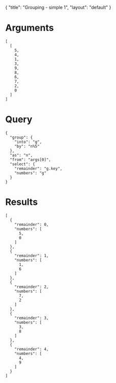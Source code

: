 {
	"title": "Grouping - simple 1",
	"layout": "default"
}
# Arguments
	[
	  [
	    5, 
	    4, 
	    1, 
	    3, 
	    9, 
	    8, 
	    6, 
	    7, 
	    2, 
	    0
	  ]
	]
# Query
	{
	  "group": {
	    "into": "g", 
	    "by": "n%5"
	  }, 
	  "as": "n", 
	  "from": "args[0]", 
	  "select": {
	    "remainder": "g.key", 
	    "numbers": "g"
	  }
	}
# Results
	[
	  {
	    "remainder": 0, 
	    "numbers": [
	      5, 
	      0
	    ]
	  }, 
	  {
	    "remainder": 1, 
	    "numbers": [
	      1, 
	      6
	    ]
	  }, 
	  {
	    "remainder": 2, 
	    "numbers": [
	      7, 
	      2
	    ]
	  }, 
	  {
	    "remainder": 3, 
	    "numbers": [
	      3, 
	      8
	    ]
	  }, 
	  {
	    "remainder": 4, 
	    "numbers": [
	      4, 
	      9
	    ]
	  }
	]
